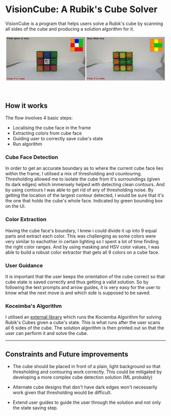 # VisionCube: A Rubik's Cube Solver

VisionCube is a program that helps users solve a Rubik's cube by scanning all sides of the cube and producing a solution algorithm for it.

![alt text](img/visioncube.png)

<br>

## How it works

The flow involves 4 basic steps:

- Localising the cube face in the frame
- Extracting colors from cube face
- Guiding user to correctly save cube's state
- Run algorithm

### Cube Face Detection

In order to get an accurate boundary as to where the current cube face lies within the frame, I utilised a mix of thresholding and countouring. Thresholding allowed me to isolate the cube from it's surroundings (given its dark edges) which immensely helped with detecting clean contours. And by using contours I was able to get rid of any of thresholding noise. By getting the location of the largest contour detected, I would be sure that it's the one that holds the cube's whole face. Indicated by green bounding box on the UI.

### Color Extraction

Having the cube face's boundary, I knew i could divide it up into 9 equal parts and extract each color. This was challenging as some colors were very similar to eachother in certain lighting so I spent a lot of time finding the right color ranges. And by using masking and HSV color values, I was able to build a robust color extractor that gets all 9 colors on a cube face.

### User Guidance

It is important that the user keeps the orientation of the cube correct so that cube state is saved correctly and thus getting a valid solution. So by following the text prompts and arrow guides, it is very easy for the user to know what the next move is and which side is supposed to be saved.

### Koceimba's Algorithm

I utilised an [external library](https://pypi.org/project/kociemba/) which runs the Kociemba Algorithm for solving Rubik's Cubes given a cube's state. This is what runs after the user scans all 6 sides of the cube. The solution algorithm is then printed out so that the user can perform it and solve the cube.

---

## Constraints and Future improvements

- The cube should be placed in front of a plain, light background so that thresholding and contouring work correctly. This could be mitigated by developing a more complex cube detection solution (ML probably)

- Alternate cube designs that don't have dark edges won't necessarily work given that thresholding would be difficult.

- Extend user guides to guide the user through the solution and not only the state saving step.
